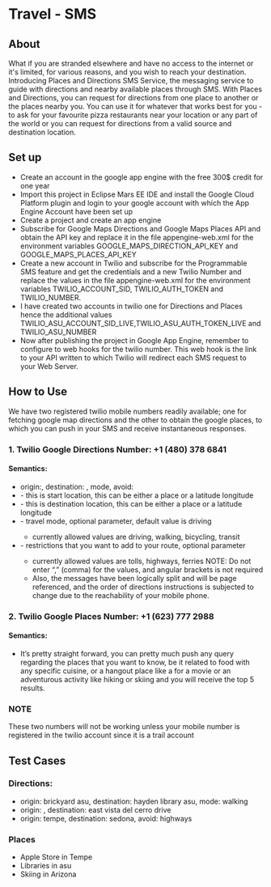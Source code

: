 # Travel - SMS

## About
What if you are stranded elsewhere and have no access to the internet or it's limited, for various reasons, and you wish to reach your destination. Introducing Places and Directions SMS Service, the messaging service to guide with directions and nearby available places through SMS. With Places and Directions, you can request for directions from one place to another or the places nearby you. You can use it for whatever that works best for you - to ask for your favourite pizza restaurants near your location or any part of the world or you can request for directions from a valid source and destination location.

## Set up
 - Create an account in the google app engine with the free 300$ credit for one year
 - Import this project in Eclipse Mars EE IDE and install the Google Cloud Platform plugin and login to your google account with which the App Engine Account have been set up
 - Create a project and create an app engine 
 - Subscribe for Google Maps Directions and Google Maps Places API and obtain the API key and replace it in the file appengine-web.xml for the environment variables GOOGLE_MAPS_DIRECTION_API_KEY and GOOGLE_MAPS_PLACES_API_KEY
 - Create a new account in Twilio and subscribe for the Programmable SMS feature and get the credentials and a new Twilio Number and replace the values in the file appengine-web.xml for the environment variables TWILIO_ACCOUNT_SID, TWILIO_AUTH_TOKEN and TWILIO_NUMBER.
 - I have created two accounts in twilio one for Directions and Places hence the additional values TWILIO_ASU_ACCOUNT_SID_LIVE,TWILIO_ASU_AUTH_TOKEN_LIVE and TWILIO_ASU_NUMBER
 - Now after publishing the project in Google App Engine, remember to configure to web hooks for the twilio number. This web hook is the link to your API written to which Twilio will redirect each SMS request to your Web Server.

## How to Use
We have two registered twilio mobile numbers readily available; one for fetching google map directions and the other to obtain the google places, to which you can push in your SMS and receive instantaneous responses.

### 1. Twilio Google Directions Number: +1 (480) 378 6841
#### Semantics:
 - origin:<origin>, destination: <destination>, mode<mode>, avoid: <avoid>
 - <origin> - this is start location, this can be either a place or a latitude longitude
 - <destination> - this is destination location, this can be either a place or a latitude longitude
 - <mode> - travel mode, optional parameter, default value is driving
    - currently allowed values are driving, walking, bicycling, transit
 - <avoid> - restrictions that you want to add to your route, optional parameter
    - currently allowed values are tolls, highways, ferries
NOTE: Do not enter “,” (comma) for the values, and angular brackets is not required
     - Also, the messages have been logically split and will be page referenced, and the order of directions instructions is subjected to change due to the reachability of your mobile phone.

### 2. Twilio Google Places Number: +1 (623) 777 2988
#### Semantics:
 - It’s pretty straight forward, you can pretty much push any query regarding the places that you want to know, be it related to food with any specific cuisine, or a hangout place like a for a movie or an adventurous activity like hiking or skiing and you will receive the top 5 results.
### NOTE
These two numbers will not be working unless your mobile number is registered in the twilio account since it is a trail account

## Test Cases
### Directions:
 - origin: brickyard asu, destination: hayden library asu, mode: walking
 - origin: <latitude> <longitude>, destination: east vista del cerro drive
 - origin: tempe, destination: sedona, avoid: highways

### Places
 - Apple Store in Tempe
 - Libraries in asu
 - Skiing in Arizona

